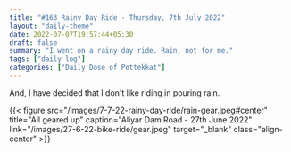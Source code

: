 ```yaml
---
title: "#163 Rainy Day Ride - Thursday, 7th July 2022"
layout: "daily-theme"
date: 2022-07-07T19:57:44+05:30
draft: false
summary: "I went on a rainy day ride. Rain, not for me."
tags: ["daily log"]
categories: ["Daily Dose of Pottekkat"]
---
```


And, I have decided that I don't like riding in pouring rain.

{{< figure src="/images/7-7-22-rainy-day-ride/rain-gear.jpeg#center" title="All geared up" caption="Aliyar Dam Road - 27th June 2022" link="/images/27-6-22-bike-ride/gear.jpeg" target="_blank" class="align-center" >}}
